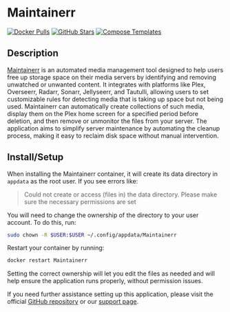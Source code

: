# Maintainerr

[![Docker Pulls](https://img.shields.io/docker/pulls/jorenn92/maintainerr?style=flat-square&color=607D8B&label=docker%20pulls&logo=docker)](https://hub.docker.com/r/jorenn92/maintainerr)
[![GitHub Stars](https://img.shields.io/github/stars/jorenn92/Maintainerr?style=flat-square&color=607D8B&label=github%20stars&logo=github)](https://github.com/jorenn92/Maintainerr)
[![Compose Templates](https://img.shields.io/static/v1?style=flat-square&color=607D8B&label=compose&message=templates)](https://github.com/GhostWriters/DockSTARTer/tree/main/compose/.apps/maintainerr)

## Description

[Maintainerr](https://github.com/jorenn92/Maintainerr) is an automated media management tool designed to help users free up storage space on their media servers by identifying and removing unwatched or unwanted content. It integrates with platforms like Plex, Overseerr, Radarr, Sonarr, Jellyseerr, and Tautulli, allowing users to set customizable rules for detecting media that is taking up space but not being used. Maintainerr can automatically create collections of such media, display them on the Plex home screen for a specified period before deletion, and then remove or unmonitor the files from your server. The application aims to simplify server maintenance by automating the cleanup process, making it easy to reclaim disk space without manual intervention.

## Install/Setup

When installing the Maintainerr container, it will create its data directory in `appdata` as the root user. If you see errors like:

> Could not create or access (files in) the data directory. Please make sure the necessary permissions are set

You will need to change the ownership of the directory to your user account. To do this, run:

```bash
sudo chown -R $USER:$USER ~/.config/appdata/Maintainerr
```

Restart your container by running:

```bash
docker restart Maintainerr
```

Setting the correct ownership will let you edit the files as needed and will help ensure the application runs properly, without permission issues.

If you need further assistance setting up this application, please visit the official
[GitHub repository](https://github.com/jorenn92/Maintainerr) or our
[support page](https://dockstarter.com/basics/support/).
